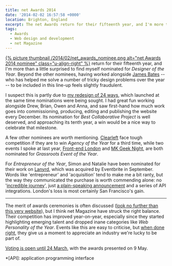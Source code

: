 ```yaml
---
title: net Awards 2014
date: '2014-02-02 16:57:58 +0000'
location: Brighton, England
excerpt: The net Awards return for their fifteenth year, and I'm more than a little surprised to be a nominated for Designer of the Year.
tags:
  - Awards
  - Web design and development
  - net Magazine
---
```

[{% picture thumbnail /2014/02/net_awards_nominee.png alt="net Awards 2014 nominee" class="u-align-right" %}][1] return for their fifteenth year, and I'm more than a little surprised to find myself nominated for *Designer of the Year*. Beyond the other nominees, having worked alongside [James Bates][2] -- who has helped me solve a number of tricky design problems over the year -- to be included in this line-up feels slightly fraudulent.

I suspect this is partly due to [my redesign of 24 ways][3], which launched at the same time nominations were being sought. I had great fun working alongside Drew, Brian, Owen and Anna, and saw first-hand how much work goes into commissioning, producing, editing and publishing the website every December. Its nomination for *Best Collaborative Project* is well deserved, and approaching its tenth year, a win would be a nice way to celebrate that milestone.

A few other nominees are worth mentioning. [Clearleft][4] face tough competition if they are to win *Agency of the Year* for a third time, while two events I spoke at last year, [Front-end London][5] and [MK Geek Night][6], are both nominated for *Grassroots Event of the Year*.

For *Entrepreneur of the Year*, Simon and Natalie have been nominated for their work on [Lanyrd][7], which was acquired by Eventbrite in September. Words like 'entrepreneur' and 'acquisition' tend to make me a bit ranty, but the way they communicated the purchase is worth commending alone: no '[incredible journey][8]', just [a plain-speaking announcement][9] and a series of API integrations. London's loss is most certainly San Francisco's gain.

* * *

The merit of awards ceremonies is often discussed ([look no further than this very website][10]), but I think net Magazine have struck the right balance. Their competition has improved year-on-year, especially since they started highlighting emerging talent and dropped inane categories like *Web Personality of the Year*. Events like this are easy to criticise, but [when done right][11], they give us a moment to appreciate an industry we're lucky to be part of.

[Voting is open until 24 March][1], with the awards presented on 9 May.

[1]: https://thenetawards.com/
[2]: http://clearleft.com/is/james-bates
[3]: /2013/12/redesigning_24_ways/
[4]: http://clearleft.com
[5]: http://www.frontendlondon.co.uk
[6]: http://mkgeeknight.co.uk
[7]: http://lanyrd.com
[8]: http://ourincrediblejourney.tumblr.com
[9]: http://lanyrd.com/blog/2013/eventbrite/
[10]: /2013/01/ubelly/
[11]: http://www.creativebloq.com/netmag/why-diversity-matters-web-design-industry-11410554

*[API]: application programming interface
